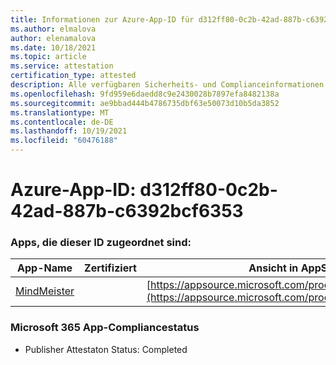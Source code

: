 ```yaml
---
title: Informationen zur Azure-App-ID für d312ff80-0c2b-42ad-887b-c6392bcf6353
ms.author: elmalova
author: elenamalova
ms.date: 10/18/2021
ms.topic: article
ms.service: attestation
certification_type: attested
description: Alle verfügbaren Sicherheits- und Complianceinformationen für d312ff80-0c2b-42ad-887b-c6392bcf6353.
ms.openlocfilehash: 9fd959e6daedd8c9e2430028b7897efa8482138a
ms.sourcegitcommit: ae9bbad444b4786735dbf63e50073d10b5da3852
ms.translationtype: MT
ms.contentlocale: de-DE
ms.lasthandoff: 10/19/2021
ms.locfileid: "60476188"
---
```

# <a name="azure-app-id-d312ff80-0c2b-42ad-887b-c6392bcf6353"></a>Azure-App-ID: d312ff80-0c2b-42ad-887b-c6392bcf6353


### <a name="apps-associated-with-this-id"></a>Apps, die dieser ID zugeordnet sind:
| **App-Name** | **Zertifiziert** | **Ansicht in AppSource** |
|--------------|---------------|-----------------------|
| [MindMeister](https://docs.microsoft.com/microsoft-365-app-certification/forward/WA104381116) |  | [https://appsource.microsoft.com/product/office/WA104381116](https://appsource.microsoft.com/product/office/WA104381116) |

### <a name="microsoft-365-app-compliance-status"></a>Microsoft 365 App-Compliancestatus
- Publisher Attestaton Status: Completed
